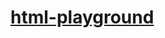 [html-playground](https://dirkarnez.github.io/html-playground/)
===============================================================
